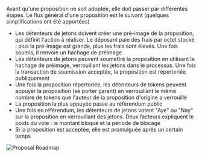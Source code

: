 Avant qu'une proposition ne soit adoptée, elle doit passer par différentes étapes. Le flux général d'une proposition est le suivant (quelques simplifications ont été apportées)

 - Les détenteurs de jetons doivent créer une pré-image de la proposition, qui définit l'action à réaliser. Le déposant paie des frais par octet stocké : plus la pré-image est grande, plus les frais sont élevés. Une fois soumis, il renvoie un hachage de préimage
 - Les détenteurs de jetons peuvent soumettre la proposition en utilisant le hachage de préimage, verrouillant les jetons dans le processus. Une fois la transaction de soumission acceptée, la proposition est répertoriée publiquement
 - Une fois la proposition répertoriée, les détenteurs de tokens peuvent appuyer la proposition (se porter garant) en verrouillant le même nombre de tokens que l'auteur de la proposition d'origine a verrouillé
 - La proposition la plus appuyée passe au référendum public
 - Une fois en référendum, les détenteurs de jetons votent "Aye" ou "Nay" sur la proposition en verrouillant des jetons. Deux facteurs expliquent le poids du vote : le montant bloqué et la période de blocage
 - Si la proposition est acceptée, elle est promulguée après un certain temps

![Proposal Roadmap](/images/tokens/governance/proposals/governance-proposal-roadmap.png)
